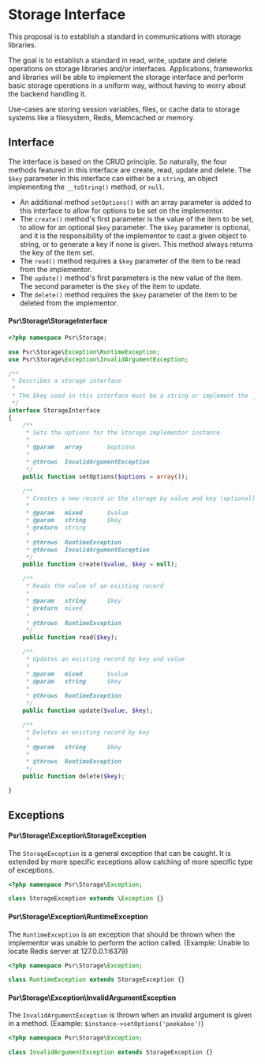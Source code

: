 Storage Interface
================

This proposal is to establish a standard in communications with storage libraries.

The goal is to establish a standard in read, write, update and delete operations
on storage libraries and/or interfaces. Applications, frameworks and libraries
will be able to implement the storage interface and perform basic storage operations
in a uniform way, without having to worry about the backend handling it.

Use-cases are storing session variables, files, or cache data to storage systems like a filesystem, Redis, Memcached or memory.

## Interface
The interface is based on the CRUD principle. So naturally, the four methods featured
in this interface are create, read, update and delete. The `$key` parameter in this interface can either be a `string`, an object implementing the `__toString()` method, or `null`.

- An additional method `setOptions()` with an array parameter is added to this interface to allow for options to be set on the implementor.
- The `create()` method's first parameter is the value of the item to be set, to allow for an optional `$key` parameter. The `$key` parameter is optional, and it is the responsibility of the implementor to cast a given object to string, or to generate a key if none is given. This method always returns the key of the item set.
- The `read()` method requires a `$key` parameter of the item to be read from the implementor.
- The `update()` method's first parameters is the new value of the item. The second parameter is the `$key` of the item to update.
- The `delete()` method requires the `$key` parameter of the item to be deleted from the implementor.

#### Psr\Storage\StorageInterface
```php
<?php namespace Psr\Storage;

use Psr\Storage\Exception\RuntimeException;
use Psr\Storage\Exception\InvalidArgumentException;

/**
 * Describes a storage interface
 *
 * The $key used in this interface must be a string or implement the __toString() method.
 */
interface StorageInterface
{
    /**
     * Sets the options for the Storage implementor instance
     *
     * @param   array       $options
     *
     * @throws  InvalidArgumentException
     */
    public function setOptions($options = array());

    /**
     * Creates a new record in the storage by value and key (optional)
     *
     * @param   mixed       $value
     * @param   string      $key
     * @return  string
     *
     * @throws  RuntimeException
     * @throws  InvalidArgumentException
     */
    public function create($value, $key = null);

    /**
     * Reads the value of an existing record
     *
     * @param   string      $key
     * @return  mixed
     *
     * @throws  RuntimeException
     */
    public function read($key);

    /**
     * Updates an existing record by key and value
     *
     * @param   mixed       $value
     * @param   string      $key
     *
     * @throws  RuntimeException
     */
    public function update($value, $key);

    /**
     * Deletes an existing record by key
     *
     * @param   string      $key
     *
     * @throws  RuntimeException
     */
    public function delete($key);

}
```

## Exceptions

#### Psr\Storage\Exception\StorageException
The `StorageException` is a general exception that can be caught. It is extended by more specific exceptions allow catching of more specific type of exceptions.
```php
<?php namespace Psr\Storage\Exception;

class StorageException extends \Exception {}
```

#### Psr\Storage\Exception\RuntimeException
The `RuntimeException` is an exception that should be thrown when the implementor was unable to perform the action called. (Example: Unable to locate Redis server at 127.0.0.1:6379)
```php
<?php namespace Psr\Storage\Exception;

class RuntimeException extends StorageException {}
```

#### Psr\Storage\Exception\InvalidArgumentException
The `InvalidArgumentException` is thrown when an invalid argument is given in a method. (Example: `$instance->setOptions('peekaboo')`)
```php
<?php namespace Psr\Storage\Exception;

class InvalidArgumentException extends StorageException {}
```
